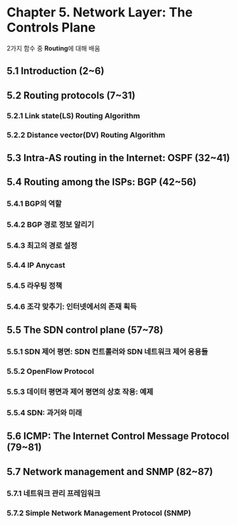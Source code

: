 # Chapter 5. Network Layer: The Controls Plane

2가지 함수 중 **Routing**에 대해 배움

## 5.1 Introduction (2~6)

## 5.2 Routing protocols (7~31)

### 5.2.1 Link state(LS) Routing Algorithm

### 5.2.2 Distance vector(DV) Routing Algorithm

## 5.3 Intra-AS routing in the Internet: OSPF (32~41)

## 5.4 Routing among the ISPs: BGP (42~56)

### 5.4.1 BGP의 역할

### 5.4.2 BGP 경로 정보 알리기

### 5.4.3 최고의 경로 설정

### 5.4.4 IP Anycast

### 5.4.5 라우팅 정책

### 5.4.6 조각 맞추기: 인터넷에서의 존재 획득

## 5.5 The SDN control plane (57~78)

### 5.5.1 SDN 제어 평면: SDN 컨트롤러와 SDN 네트워크 제어 응용들

### 5.5.2 OpenFlow Protocol

### 5.5.3 데이터 평면과 제어 평면의 상호 작용: 예제

### 5.5.4 SDN: 과거와 미래

## 5.6 ICMP: The Internet Control Message Protocol (79~81)

## 5.7 Network management and SNMP (82~87)

### 5.7.1 네트워크 관리 프레임워크

### 5.7.2 Simple Network Management Protocol (SNMP)